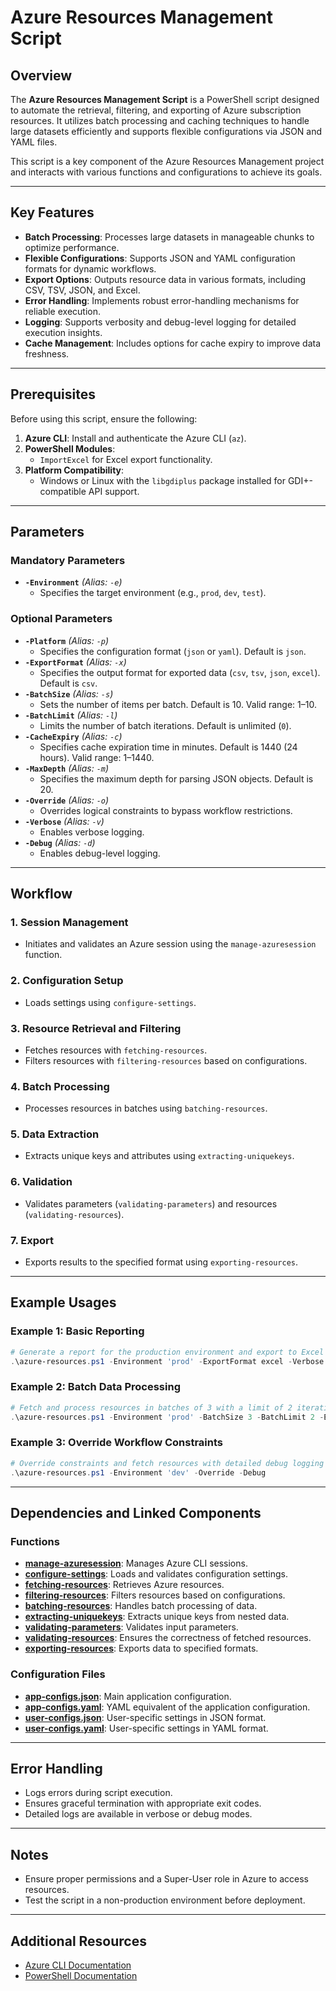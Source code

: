 # Azure Resources Management Script

## Overview
The **Azure Resources Management Script** is a PowerShell script designed to automate the retrieval, filtering, and exporting of Azure subscription resources. It utilizes batch processing and caching techniques to handle large datasets efficiently and supports flexible configurations via JSON and YAML files.

This script is a key component of the Azure Resources Management project and interacts with various functions and configurations to achieve its goals.

---

## Key Features

- **Batch Processing**: Processes large datasets in manageable chunks to optimize performance.
- **Flexible Configurations**: Supports JSON and YAML configuration formats for dynamic workflows.
- **Export Options**: Outputs resource data in various formats, including CSV, TSV, JSON, and Excel.
- **Error Handling**: Implements robust error-handling mechanisms for reliable execution.
- **Logging**: Supports verbosity and debug-level logging for detailed execution insights.
- **Cache Management**: Includes options for cache expiry to improve data freshness.

---

## Prerequisites

Before using this script, ensure the following:

1. **Azure CLI**: Install and authenticate the Azure CLI (`az`).
2. **PowerShell Modules**:
   - `ImportExcel` for Excel export functionality.
3. **Platform Compatibility**:
   - Windows or Linux with the `libgdiplus` package installed for GDI+-compatible API support.

---

## Parameters

### Mandatory Parameters

- **`-Environment`** *(Alias: `-e`)*
  - Specifies the target environment (e.g., `prod`, `dev`, `test`).

### Optional Parameters

- **`-Platform`** *(Alias: `-p`)*
  - Specifies the configuration format (`json` or `yaml`). Default is `json`.
- **`-ExportFormat`** *(Alias: `-x`)*
  - Specifies the output format for exported data (`csv`, `tsv`, `json`, `excel`). Default is `csv`.
- **`-BatchSize`** *(Alias: `-s`)*
  - Sets the number of items per batch. Default is 10. Valid range: 1–10.
- **`-BatchLimit`** *(Alias: `-l`)*
  - Limits the number of batch iterations. Default is unlimited (`0`).
- **`-CacheExpiry`** *(Alias: `-c`)*
  - Specifies cache expiration time in minutes. Default is 1440 (24 hours). Valid range: 1–1440.
- **`-MaxDepth`** *(Alias: `-m`)*
  - Specifies the maximum depth for parsing JSON objects. Default is 20.
- **`-Override`** *(Alias: `-o`)*
  - Overrides logical constraints to bypass workflow restrictions.
- **`-Verbose`** *(Alias: `-v`)*
  - Enables verbose logging.
- **`-Debug`** *(Alias: `-d`)*
  - Enables debug-level logging.

---

## Workflow

### 1. **Session Management**
   - Initiates and validates an Azure session using the `manage-azuresession` function.

### 2. **Configuration Setup**
   - Loads settings using `configure-settings`.

### 3. **Resource Retrieval and Filtering**
   - Fetches resources with `fetching-resources`.
   - Filters resources with `filtering-resources` based on configurations.

### 4. **Batch Processing**
   - Processes resources in batches using `batching-resources`.

### 5. **Data Extraction**
   - Extracts unique keys and attributes using `extracting-uniquekeys`.

### 6. **Validation**
   - Validates parameters (`validating-parameters`) and resources (`validating-resources`).

### 7. **Export**
   - Exports results to the specified format using `exporting-resources`.

---

## Example Usages

### Example 1: Basic Reporting
```powershell
# Generate a report for the production environment and export to Excel
.\azure-resources.ps1 -Environment 'prod' -ExportFormat excel -Verbose
```

### Example 2: Batch Data Processing
```powershell
# Fetch and process resources in batches of 3 with a limit of 2 iterations
.\azure-resources.ps1 -Environment 'prod' -BatchSize 3 -BatchLimit 2 -ExportFormat excel -Verbose
```

### Example 3: Override Workflow Constraints
```powershell
# Override constraints and fetch resources with detailed debug logging
.\azure-resources.ps1 -Environment 'dev' -Override -Debug
```

---

## Dependencies and Linked Components

### Functions
- **[manage-azuresession](./manage-azuresession)**: Manages Azure CLI sessions.
- **[configure-settings](./configure-settings)**: Loads and validates configuration settings.
- **[fetching-resources](./fetching-resources)**: Retrieves Azure resources.
- **[filtering-resources](./filtering-resources)**: Filters resources based on configurations.
- **[batching-resources](./batching-resources)**: Handles batch processing of data.
- **[extracting-uniquekeys](./extracting-uniquekeys)**: Extracts unique keys from nested data.
- **[validating-parameters](./validating-parameters)**: Validates input parameters.
- **[validating-resources](./validating-resources)**: Ensures the correctness of fetched resources.
- **[exporting-resources](./exporting-resources)**: Exports data to specified formats.

### Configuration Files
- **[app-configs.json](./app-configs-json)**: Main application configuration.
- **[app-configs.yaml](./app-configs-yaml)**: YAML equivalent of the application configuration.
- **[user-configs.json](./user-configs-json)**: User-specific settings in JSON format.
- **[user-configs.yaml](./user-configs-yaml)**: User-specific settings in YAML format.

---

## Error Handling

- Logs errors during script execution.
- Ensures graceful termination with appropriate exit codes.
- Detailed logs are available in verbose or debug modes.

---

## Notes
- Ensure proper permissions and a Super-User role in Azure to access resources.
- Test the script in a non-production environment before deployment.

---

## Additional Resources
- [Azure CLI Documentation](https://learn.microsoft.com/en-us/cli/azure/)
- [PowerShell Documentation](https://learn.microsoft.com/en-us/powershell/)
